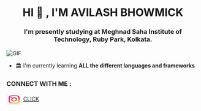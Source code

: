 <h1 align="center"> HI 🤙 , I'M AVILASH BHOWMICK</h1>

<h3 align="center"> I'm presently studying at Meghnad Saha Institute of Technology, Ruby Park, Kolkata.</h3>

<img align="center" alt="GIF" src="https://github.com/AvilashBhowmick12/deadpool/blob/main/opening_gif_futurre.gif" width="750" height="310" />

- 🏛️ I'm currently learning **ALL the different languages and frameworks**

<h3 align="left">CONNECT WITH ME :</h3>

<img align="center" alt="SVG" src="https://github.com/AvilashBhowmick12/last-task-3/blob/main/computer-icons-instagram-logo-sticker-png-favpng-LZmXr3KPyVbr8LkxNML458QV3.jpg" width="40" height="30" />  [CLICK](www.instagram.com/desole_triste_prince)
